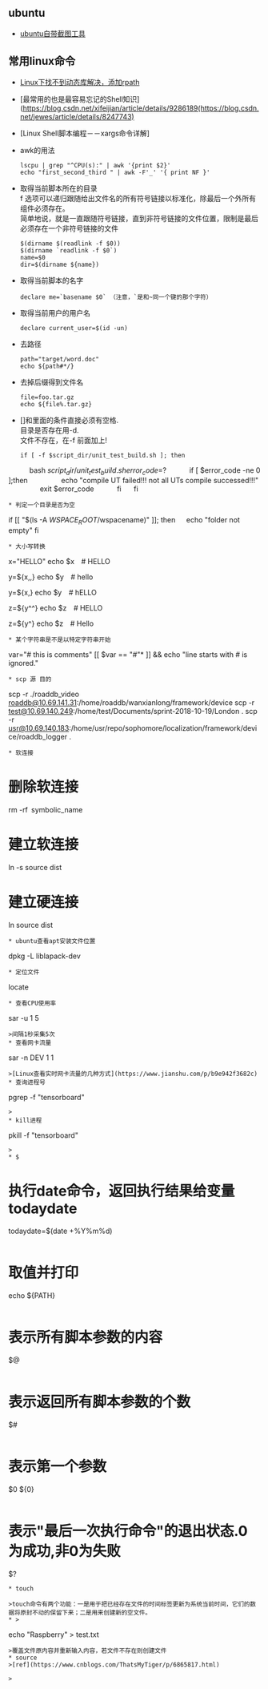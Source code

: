 ## ubuntu
* [ubuntu自带截图工具](https://blog.csdn.net/qq_38880380/article/details/78233687)
## 常用linux命令
* [Linux下找不到动态库解决，添加rpath](https://blog.csdn.net/baidu_17611285/article/details/82427359)
* [最常用的也是最容易忘记的Shell知识](https://blog.csdn.net/xifeijian/article/details/9286189(https://blog.csdn.net/jewes/article/details/8247743)

* [Linux Shell脚本编程－－xargs命令详解]

* awk的用法
  ```
  lscpu | grep "^CPU(s):" | awk '{print $2}'
  echo "first_second_third " | awk -F'_' '{ print NF }'

  ```
* 取得当前脚本所在的目录  
  f 选项可以递归跟随给出文件名的所有符号链接以标准化，除最后一个外所有组件必须存在。  
  简单地说，就是一直跟随符号链接，直到非符号链接的文件位置，限制是最后必须存在一个非符号链接的文件
  ```
  $(dirname $(readlink -f $0))
  $(dirname `readlink -f $0`)
  name=$0
  dir=$(dirname ${name})
  ```
* 取得当前脚本的名字
  ```
  declare me=`basename $0` （注意，`是和~同一个键的那个字符）
  ```
* 取得当前用户的用户名 
  ```
  declare current_user=$(id -un)
  ```
* 去路径
  ```
  path="target/word.doc"
  echo ${path#*/}
  ```
* 去掉后缀得到文件名
  ```
  file=foo.tar.gz
  echo ${file%.tar.gz}
  ```
* []和里面的条件直接必须有空格.  
  目录是否存在用-d.  
  文件不存在，在-f 前面加上!
  ```   
  if [ -f $script_dir/unit_test_build.sh ]; then
      bash $script_dir/unit_test_build.sh
      error_code=$?
      if [ $error_code -ne 0 ];then
         echo "compile UT failed!!! not all UTs compile successed!!!"
         exit $error_code
      fi
   fi
  ```
* 判定一个目录是否为空
  ```
  if [[ "$(ls -A $WSPACE_ROOT/$wspacename)" ]]; then
     echo "folder not empty"
  fi
  ```
* 大小写转换
  ```
  x="HELLO"
  echo $x  # HELLO

  y=${x,,}
  echo $y  # hello

  y=${x,}
  echo $y  # hELLO

  z=${y^^} 
  echo $z  # HELLO

  z=${y^} 
  echo $z  # Hello 
  ```
* 某个字符串是不是以特定字符串开始
  ```
  var="# this is comments"
  [[ $var == "#"* ]] && echo "line starts with # is ignored."
  ```
* scp 源 目的
  ```
  scp -r ./roaddb_video roaddb@10.69.141.31:/home/roaddb/wanxianlong/framework/device
  scp -r test@10.69.140.249:/home/test/Documents/sprint-2018-10-19/London .
  scp -r usr@10.69.140.183:/home/usr/repo/sophomore/localization/framework/device/roaddb_logger .
  ```
* 软连接
  ```
  # 删除软连接
  rm -rf symbolic_name
  # 建立软连接
  ln -s source dist
  # 建立硬连接
  ln source dist
  ```
* ubuntu查看apt安装文件位置
  ```
  dpkg -L liblapack-dev
  ```
* 定位文件
  ```
  locate
  ```
* 查看CPU使用率
  ```
  sar -u 1 5
  ```
  >间隔1秒采集5次
* 查看网卡流量
  ```
  sar -n DEV 1 1
  ```
  >[Linux查看实时网卡流量的几种方式](https://www.jianshu.com/p/b9e942f3682c)
* 查询进程号
  ```
  pgrep -f "tensorboard"
  ```
  >
* kill进程
  ```
  pkill -f "tensorboard"
  ```
  >
* $
  ```
  # 执行date命令，返回执行结果给变量todaydate
  todaydate=$(date +%Y%m%d)
  ```
  ```
  # 取值并打印
  echo ${PATH}
  ```
  ```
  # 表示所有脚本参数的内容
  $@
  ```
  ```
  # 表示返回所有脚本参数的个数
  $#
  ```
  ```
  # 表示第一个参数
  $0 ${0}
  ```
  ```
  # 表示"最后一次执行命令"的退出状态.0为成功,非0为失败
  $?
  ```
* touch
  ```
  
  ```
  >touch命令有两个功能：一是用于把已经存在文件的时间标签更新为系统当前时间，它们的数据将原封不动的保留下来；二是用来创建新的空文件。
* >
  ```
  echo "Raspberry" > test.txt
  ```
  >覆盖文件原内容并重新输入内容，若文件不存在则创建文件
* source
  >[ref](https://www.cnblogs.com/ThatsMyTiger/p/6865817.html)
  ```
  
  ```
  >